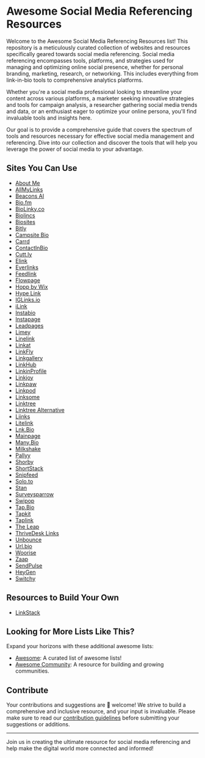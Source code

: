 # Awesome Social Media Referencing Resources

Welcome to the Awesome Social Media Referencing Resources list! This repository is a meticulously curated collection of websites and resources specifically geared towards social media referencing. Social media referencing encompasses tools, platforms, and strategies used for managing and optimizing online social presence, whether for personal branding, marketing, research, or networking. This includes everything from link-in-bio tools to comprehensive analytics platforms.

Whether you're a social media professional looking to streamline your content across various platforms, a marketer seeking innovative strategies and tools for campaign analysis, a researcher gathering social media trends and data, or an enthusiast eager to optimize your online persona, you'll find invaluable tools and insights here.

Our goal is to provide a comprehensive guide that covers the spectrum of tools and resources necessary for effective social media management and referencing. Dive into our collection and discover the tools that will help you leverage the power of social media to your advantage.

## Sites You Can Use

- [About Me](https://about.me)
- [AllMyLinks](https://allmylinks.com/)
- [Beacons AI](https://beacons.ai/fitehal)
- [Bio.fm](https://bio.fm/)
- [BioLinky.co](https://biolinky.co/)
- [Biolincs](https://biolinc.me/)
- [Biosites](https://biosites.com/)
- [Bitly](https://bitly.com/)
- [Campsite Bio](https://app.campsite.bio/create-account)
- [Carrd](https://carrd.co/build)
- [ContactInBio](https://www.contactinbio.com/)
- [Cutt.ly](https://cutt.ly/)
- [Elink](https://elink.io/)
- [Everlinks](https://everlink.tools/)
- [Feedlink](https://feed.link/)
- [Flowpage](https://www.flowcode.com/page)
- [Hopp by Wix](https://www.hopp.co/)
- [Hype Link](https://hyp.link/)
- [IGLinks.io](https://www.iglinks.io/)
- [iLink](https://il.ink/)
- [Instabio](https://instabio.cc/en)
- [Instapage](https://instapage.com/)
- [Leadpages](https://www.leadpages.com/)
- [Limey](https://limey.io/)
- [Linelink](https://linelink.me/)
- [Linkat](https://linkat.bio/)
- [LinkFly](https://linkfly.to)
- [Linkgallery](https://rebrandly.com/linkgallery)
- [LinkHub](https://linkhub.online/)
- [LinkinProfile](https://linkinprofile.com/)
- [Linkjoy](https://linkjoy.io/)
- [Linkpaw](https://linkpaw.com/)
- [Linkpod](https://linkpod.co/)
- [Linksome](https://linksome.me/s/)
- [Linktree](https://linktr.ee/)
- [Linktree Alternative](https://linktreealternative.com/)
- [Liinks](https://www.liinks.co/)
- [Litelink](https://litelink.at/)
- [Lnk.Bio](https://lnk.bio/signup)
- [Mainpage](https://mainpage.me/)
- [Many.Bio](https://many.bio/)
- [Milkshake](https://milkshake.app/)
- [Pallyy](https://pallyy.com/)
- [Shorby](https://dash.shor.by/smartpage)
- [ShortStack](https://www.shortstack.com/)
- [Snipfeed](https://snipfeed.co/)
- [Solo.to](https://solo.to/)
- [Stan](https://www.stan.com.au/)
- [Surveysparrow](https://surveysparrow.com/)
- [Swipop](https://www.toolbase.io/swipop)
- [Tap.Bio](https://tap.bio/)
- [Tapkit](https://tapkit.com/)
- [Taplink](https://taplink.at)
- [The Leap](https://www.theleap.co/)
- [ThriveDesk Links](https://www.thrivedesk.com/)
- [Unbounce](https://unbounce.com/)
- [Url.bio](https://url.bio/)
- [Woorise](https://woorise.com/templates)
- [Zaap](https://www.zaap.ai/)
- [SendPulse](https://sendpulse.com/)
- [HeyGen](https://www.heygen.com/)
- [Switchy](https://www.switchy.io/)

## Resources to Build Your Own
- [LinkStack](https://github.com/LinkStackOrg/LinkStack)

## Looking for More Lists Like This?

Expand your horizons with these additional awesome lists:

- [Awesome](https://github.com/sindresorhus/awesome): A curated list of awesome lists!
- [Awesome Community](https://github.com/peterkokot/awesome-community): A resource for building and growing communities.

## Contribute

Your contributions and suggestions are 💖 welcome! We strive to build a comprehensive and inclusive resource, and your input is invaluable. Please make sure to read our [contribution guidelines](https://github.com/deshabhishek007/awesome-social-media-referencing-resources/blob/main/CONTRIBUTING.md) before submitting your suggestions or additions.

---

Join us in creating the ultimate resource for social media referencing and help make the digital world more connected and informed!
